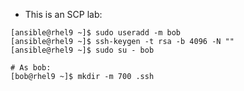 * This is an SCP lab:
```
[ansible@rhel9 ~]$ sudo useradd -m bob
[ansible@rhel9 ~]$ ssh-keygen -t rsa -b 4096 -N ""
[ansible@rhel9 ~]$ sudo su - bob

# As bob:
[bob@rhel9 ~]$ mkdir -m 700 .ssh
```
